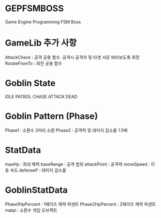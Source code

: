# GEPFSMBOSS
Game Engine Programming FSM Boss

# GameLib 추가 사항
AttackCheck : 공격 공용 함수. 공격시 공격자 및 타겟 서로 바라보도록 회전
RotateFromTo : 회전 공용 함수

# Goblin State
IDLE
PATROL
CHASE
ATTACK
DEAD

# Goblin Pattern (Phase)
Phase1 : 소환수 2마리 소환
Phase2 : 공격력 및 데미지 감소율 1.5배

# StatData
maxHp : 최대 체력
baseRange : 공격 범위
attackPoint : 공격력
moveSpeed : 이동 속도
defenseP : 데미지 감소율

# GoblinStatData
Phase1HpPercent : 1페이즈 체력 퍼센트
Phase2HpPercent : 2페이즈 체력 퍼센트
matpi : 소환수 게임 오브젝트
